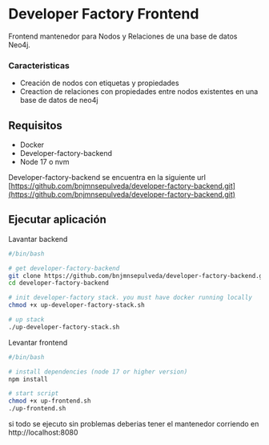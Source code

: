 # Developer Factory Frontend

Frontend mantenedor para Nodos y Relaciones de una base de datos Neo4j.

### Caracteristicas

* Creación de nodos con etiquetas y propiedades
* Creaction de relaciones con propiedades entre nodos existentes en una base de datos de neo4j


## Requisitos

* Docker
* Developer-factory-backend
* Node 17 o nvm 


Developer-factory-backend se encuentra en la siguiente url [https://github.com/bnjmnsepulveda/developer-factory-backend.git](https://github.com/bnjmnsepulveda/developer-factory-backend.git)

## Ejecutar aplicación

Lavantar backend

```bash
#/bin/bash

# get developer-factory-backend
git clone https://github.com/bnjmnsepulveda/developer-factory-backend.git
cd developer-factory-backend

# init developer-factory stack. you must have docker running locally
chmod +x up-developer-factory-stack.sh

# up stack
./up-developer-factory-stack.sh

```

Levantar frontend

```bash
#/bin/bash

# install dependencies (node 17 or higher version)
npm install

# start script
chmod +x up-frontend.sh
./up-frontend.sh

```

si todo se ejecuto sin problemas deberias tener el mantenedor corriendo en http://localhost:8080